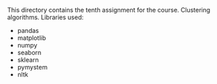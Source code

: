 This directory contains the tenth assignment for the course. Clustering algorithms. Libraries used:

 - pandas
 - matplotlib
 - numpy
 - seaborn
 - sklearn
 - pymystem
 - nltk

